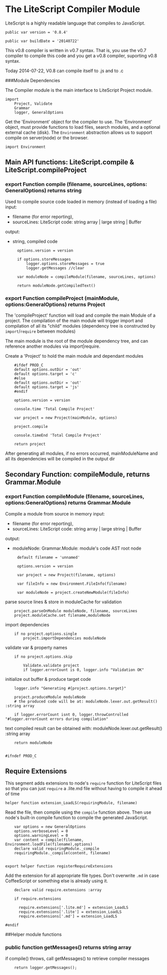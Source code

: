 The LiteScript Compiler Module
==============================
LiteScript is a highly readable language that compiles to JavaScript.

    public var version = '0.8.4'

    public var buildDate = '20140722'

This v0.8 compiler is written in v0.7 syntax. 
That is, you use the v0.7 compiler to compile this code 
and you get a v0.8 compiler, suporting v0.8 syntax.

Today 2014-07-22, V0.8 can compile itself to .js and to .c

###Module Dependencies

The Compiler module is the main interface to LiteScript Project module.
    
    import 
        Project, Validate
        Grammar 
        logger, GeneralOptions
    
Get the 'Environment' object for the compiler to use.
The 'Environment' object, must provide functions to load files, search modules, 
and a optional external cache (disk). 
The `Environment` abstraction allows us to support compile on server(node) or the browser.

    import Environment

   
## Main API functions: LiteScript.compile & LiteScript.compileProject

### export Function compile (filename, sourceLines, options: GeneralOptions) returns string

Used to compile source code loaded in memory (instead of loading a file)
input: 
* filename (for error reporting), 
* sourceLines: LiteScript code: string array | large string | Buffer 

output: 
* string, compiled code

        options.version = version

        if options.storeMessages
            logger.options.storeMessages = true
            logger.getMessages //clear

        var moduleNode = compileModule(filename, sourceLines, options)

        return moduleNode.getCompiledText()


### export Function compileProject (mainModule, options:GeneralOptions) returns Project

The 'compileProject' function will load and compile the main Module of a project. 
The compilation of the main module will trigger import and compilation of all its "child" modules 
(dependency tree is constructed by `import`/`require` between modules)

The main module is the root of the module dependency tree, and can reference
another modules via import|require.

Create a 'Project' to hold the main module and dependant modules

        #ifdef PROD_C
        default options.outDir = 'out'
        default options.target = 'c'
        #else
        default options.outDir = 'out'
        default options.target = 'js'
        #endif

        options.version = version

        console.time 'Total Compile Project'

        var project = new Project(mainModule, options)

        project.compile

        console.timeEnd 'Total Compile Project'

        return project

After generating all modules, if no errors occurred, 
mainModuleName and all its dependencies will be compiled in the output dir

## Secondary Function: compileModule, returns Grammar.Module

### export Function compileModule (filename, sourceLines, options:GeneralOptions) returns Grammar.Module
Compile a module from source in memory
input: 
* filename (for error reporting), 
* sourceLines: LiteScript code: string array | large string | Buffer 

output: 
* moduleNode: Grammar.Module: module's code AST root node 

		default filename = 'unnamed'

        options.version = version

        var project = new Project(filename, options)

        var fileInfo = new Environment.FileInfo(filename)

        var moduleNode = project.createNewModule(fileInfo)

parse source lines & store in moduleCache for validation
        
        project.parseOnModule moduleNode, filename, sourceLines
        project.moduleCache.set filename,moduleNode

import dependencies

        if no project.options.single
            project.importDependencies moduleNode

validate var & property names

        if no project.options.skip

            Validate.validate project
            if logger.errorCount is 0, logger.info "Validation OK"

initialize out buffer & produce target code 
    
        logger.info "Generating #{project.options.target}"

        project.produceModule moduleNode
        # the produced code will be at: moduleNode.lexer.out.getResult() :string array

        if logger.errorCount isnt 0, logger.throwControlled "#logger.errorCount errors during compilation"

text compiled result can be obtained with: moduleNode.lexer.out.getResult() :string array

        return moduleNode


    #ifndef PROD_C

Require Extensions
------------------

This segment adds extensions to node's `require` function 
for LiteScript files so that you can just `require` a .lite.md file 
without having to compile it ahead of time 

    helper function extension_LoadLS(requiringModule, filename)

Read the file, then compile using the `compile` function above. 
Then use node's built-in compile function to compile the generated JavaScript.

        var options = new GeneralOptions
        options.verboseLevel = 0
        options.warningLevel = 0 
        var content = compile(filename, Environment.loadFile(filename),options)
        declare valid requiringModule._compile
        requiringModule._compile(content, filename)


    export helper function registerRequireExtensions
    
Add the extension for all appropriate file types. Don't overwrite `.md` in case CoffeeScript or something else is already using it.

        declare valid require.extensions :array

        if require.extensions

          require.extensions['.lite.md'] = extension_LoadLS
          require.extensions['.lite'] = extension_LoadLS
          require.extensions['.md'] = extension_LoadLS

    #endif 

##Helper module functions

### public function getMessages() returns string array
if compile() throws, call getMessages() to retrieve compiler messages

        return logger.getMessages();

